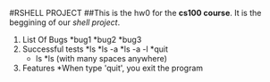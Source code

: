 #RSHELL PROJECT
##This is the hw0 for the **cs100 course**.
It is the beggining of our *shell project*.

1. List Of Bugs
    *bug1
    *bug2
    *bug3
2. Successful tests
    *ls
    *ls -a
    *ls -a -l
    *quit
    *   ls
    *ls      (with many spaces anywhere)
3. Features
    *When type 'quit', you exit the program

